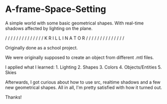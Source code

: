 # A-frame-Space-Setting
A simple world with some basic geometrical shapes. With real-time shadows affected by lighting on the plane.

  / / / / / / / / / / / / /
 / K R I L L I N A T O R /
/ / / / / / / / / / / / /

Originally done as a school project. 

We were originally supposed to create an object from different .mtl files.

I applied what I learned:
	1. Lighting
	2. Shapes
	3. Colors
	4. Objects/Entities
	5. Skies

Afterwards, I got curious about how to use src, realtime shadows and a few new geometrical
shapes. All in all, I'm pretty satisfied with how it turned out.

Thanks!

